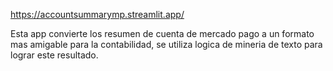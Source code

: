 https://accountsummarymp.streamlit.app/

Esta app convierte los resumen de cuenta de mercado pago a un formato mas amigable para la contabilidad, se utiliza logica de mineria de texto para lograr este resultado.
